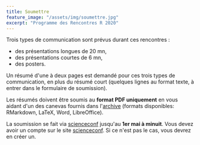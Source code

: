 ```yaml
---
title: Soumettre 
feature_image: "/assets/img/soumettre.jpg"
excerpt: "Programme des Rencontres R 2020"
---
```


Trois types de communication sont prévus durant ces rencontres :
- des présentations longues de 20 mn,
- des présentations courtes de 6 mn,
- des posters.

Un résumé d'une à deux pages est demandé pour ces trois types de communication, en plus du résumé court (quelques lignes au format texte, à entrer dans le formulaire de soumission).

Les résumés doivent être soumis au **format PDF uniquement** en vous aidant d'un des canevas fournis dans l'[archive](/assets/canevas/modeles_RR.zip) (formats disponibles: RMarkdown, LaTeX, Word, LibreOffice). 

La soumission se fait via [scienceconf](https://rr2020.sciencesconf.org/) jusqu'au **1er mai à minuit**.
Vous devez avoir un compte sur le site [scienceconf](https://rr2020.sciencesconf.org/). Si ce n'est pas le cas, vous devrez en créer un.
